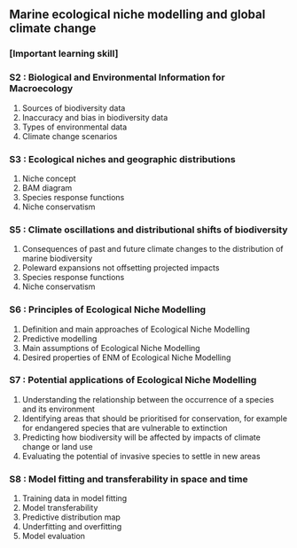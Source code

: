 ## Marine ecological niche modelling and global climate change
### [Important learning skill]

### S2 : Biological and Environmental Information for Macroecology

1. Sources of biodiversity data <br>
2. Inaccuracy and bias in biodiversity data <br>
3. Types of environmental data <br>
4. Climate change scenarios

### S3 : Ecological niches and geographic distributions

1. Niche concept <br>
2. BAM diagram <br>
3. Species response functions <br>
4. Niche conservatism

### S5 : Climate oscillations and distributional shifts of biodiversity

1. Consequences of past and future climate changes to the distribution of marine biodiversity <br>
2. Poleward expansions not offsetting projected impacts <br>
3. Species response functions <br>
4. Niche conservatism

### S6 : Principles of Ecological Niche Modelling

1. Definition and main approaches of Ecological Niche Modelling <br>
2. Predictive modelling <br>
3. Main assumptions of Ecological Niche Modelling <br>
4. Desired properties of ENM of Ecological Niche Modelling

### S7 : Potential applications of Ecological Niche Modelling

1. Understanding the relationship between the occurrence of a species and its environment <br>
2. Identifying areas that should be prioritised for conservation, for example for endangered species that are vulnerable to extinction <br>
3. Predicting how biodiversity will be affected by impacts of climate change or land use <br>
4. Evaluating the potential of invasive species to settle in new areas

### S8 : Model fitting and transferability in space and time

1. Training data in model fitting <br>
2. Model transferability <br>
3. Predictive distribution map <br>
4. Underfitting and overfitting <br>
5. Model evaluation
